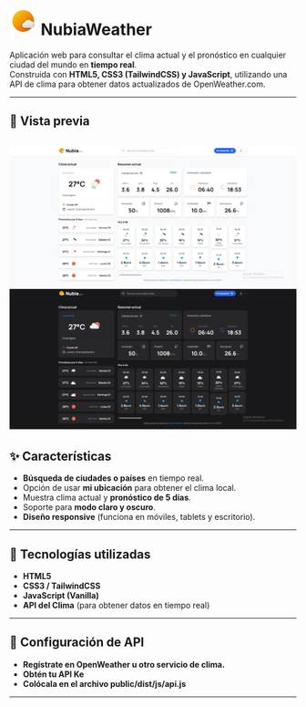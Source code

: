 # ![Captura de la app](public/dist/img/logotipo-aeroclima.webp) NubiaWeather

Aplicación web para consultar el clima actual y el pronóstico en cualquier ciudad del mundo en **tiempo real**.  
Construida con **HTML5, CSS3 (TailwindCSS) y JavaScript**, utilizando una API de clima para obtener datos actualizados de OpenWeather.com.

---

## 📸 Vista previa

![Captura de la app](public/dist/img/nubiaWeather-light.png)
![Captura de la app](public/dist/img/nubiaWeather-Dark.png)
---

## ✨ Características

- **Búsqueda de ciudades o países** en tiempo real.  
- Opción de usar **mi ubicación** para obtener el clima local.  
- Muestra clima actual y **pronóstico de 5 días**.  
- Soporte para **modo claro y oscuro**.  
- **Diseño responsive** (funciona en móviles, tablets y escritorio).  

---

## 🚀 Tecnologías utilizadas

- **HTML5**  
- **CSS3 / TailwindCSS**  
- **JavaScript (Vanilla)**  
- **API del Clima** (para obtener datos en tiempo real)  

---

## 🔑 Configuración de API

- **Regístrate en OpenWeather u otro servicio de clima.**  
- **Obtén tu API Ke**  
- **Colócala en el archivo public/dist/js/api.js**

---

